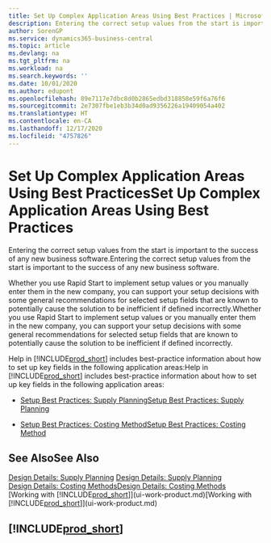 ```yaml
---
title: Set Up Complex Application Areas Using Best Practices | Microsoft Docs
description: Entering the correct setup values from the start is important to the success of any new business software.
author: SorenGP
ms.service: dynamics365-business-central
ms.topic: article
ms.devlang: na
ms.tgt_pltfrm: na
ms.workload: na
ms.search.keywords: ''
ms.date: 10/01/2020
ms.author: edupont
ms.openlocfilehash: 89e7117e7dbc8d0b2865edbd318858e59f6a76f6
ms.sourcegitcommit: 2e7307fbe1eb3b34d0ad9356226a19409054a402
ms.translationtype: HT
ms.contentlocale: en-CA
ms.lasthandoff: 12/17/2020
ms.locfileid: "4757826"
---
```

# <a name="set-up-complex-application-areas-using-best-practices"></a><span data-ttu-id="71e9a-103">Set Up Complex Application Areas Using Best Practices</span><span class="sxs-lookup"><span data-stu-id="71e9a-103">Set Up Complex Application Areas Using Best Practices</span></span>
<span data-ttu-id="71e9a-104">Entering the correct setup values from the start is important to the success of any new business software.</span><span class="sxs-lookup"><span data-stu-id="71e9a-104">Entering the correct setup values from the start is important to the success of any new business software.</span></span>  

 <span data-ttu-id="71e9a-105">Whether you use Rapid Start to implement setup values or you manually enter them in the new company, you can support your setup decisions with some general recommendations for selected setup fields that are known to potentially cause the solution to be inefficient if defined incorrectly.</span><span class="sxs-lookup"><span data-stu-id="71e9a-105">Whether you use Rapid Start to implement setup values or you manually enter them in the new company, you can support your setup decisions with some general recommendations for selected setup fields that are known to potentially cause the solution to be inefficient if defined incorrectly.</span></span>  

 <span data-ttu-id="71e9a-106">Help in [!INCLUDE[prod_short](includes/prod_short.md)] includes best-practice information about how to set up key fields in the following application areas:</span><span class="sxs-lookup"><span data-stu-id="71e9a-106">Help in [!INCLUDE[prod_short](includes/prod_short.md)] includes best-practice information about how to set up key fields in the following application areas:</span></span>  

-   [<span data-ttu-id="71e9a-107">Setup Best Practices: Supply Planning</span><span class="sxs-lookup"><span data-stu-id="71e9a-107">Setup Best Practices: Supply Planning</span></span>](setup-best-practices-supply-planning.md)  

-   [<span data-ttu-id="71e9a-108">Setup Best Practices: Costing Method</span><span class="sxs-lookup"><span data-stu-id="71e9a-108">Setup Best Practices: Costing Method</span></span>](setup-best-practices-costing-method.md)  

## <a name="see-also"></a><span data-ttu-id="71e9a-109">See Also</span><span class="sxs-lookup"><span data-stu-id="71e9a-109">See Also</span></span>  
<span data-ttu-id="71e9a-110">[Design Details: Supply Planning](design-details-supply-planning.md) </span><span class="sxs-lookup"><span data-stu-id="71e9a-110">[Design Details: Supply Planning](design-details-supply-planning.md) </span></span>  
[<span data-ttu-id="71e9a-111">Design Details: Costing Methods</span><span class="sxs-lookup"><span data-stu-id="71e9a-111">Design Details: Costing Methods</span></span>](design-details-costing-methods.md)  
<span data-ttu-id="71e9a-112">[Working with [!INCLUDE[prod_short](includes/prod_short.md)]](ui-work-product.md)</span><span class="sxs-lookup"><span data-stu-id="71e9a-112">[Working with [!INCLUDE[prod_short](includes/prod_short.md)]](ui-work-product.md)</span></span>

## [!INCLUDE[prod_short](includes/free_trial_md.md)]  
 
